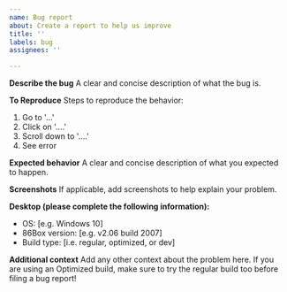 ```yaml
---
name: Bug report
about: Create a report to help us improve
title: ''
labels: bug
assignees: ''

---
```


**Describe the bug**
A clear and concise description of what the bug is.

**To Reproduce**
Steps to reproduce the behavior:
1. Go to '...'
2. Click on '....'
3. Scroll down to '....'
4. See error

**Expected behavior**
A clear and concise description of what you expected to happen.

**Screenshots**
If applicable, add screenshots to help explain your problem.

**Desktop (please complete the following information):**
 - OS: [e.g. Windows 10]
 - 86Box version: [e.g. v2.06 build 2007]
 - Build type: [i.e. regular, optimized, or dev]

**Additional context**
Add any other context about the problem here. If you are using an Optimized build, make sure to try the regular build too before filing a bug report!
